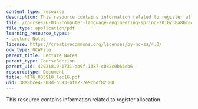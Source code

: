 ```yaml
---
content_type: resource
description: This resource contains information related to register allocation.
file: /courses/6-035-computer-language-engineering-spring-2010/38a8bce4308db593bfa27e9cbdf82308_MIT6_035S10_lec16.pdf
file_type: application/pdf
learning_resource_types:
- Lecture Notes
license: https://creativecommons.org/licenses/by-nc-sa/4.0/
ocw_type: OCWFile
parent_title: Lecture Notes
parent_type: CourseSection
parent_uid: 42921819-1731-ab9f-1387-c082c0b66eb6
resourcetype: Document
title: MIT6_035S10_lec16.pdf
uid: 38a8bce4-308d-b593-bfa2-7e9cbdf82308
---
```

This resource contains information related to register allocation.